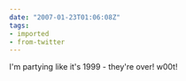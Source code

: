 ```yaml
---
date: "2007-01-23T01:06:08Z"
tags:
- imported
- from-twitter
---
```

I'm partying like it's 1999 - they're over\! w00t\!
